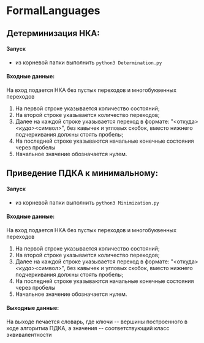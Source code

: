 # FormalLanguages

## Детерминизация НКА:

#### Запуск

- из корневой папки выполнить `python3 Determination.py`

#### Входные данные:

На вход подается НКА без пустых переходов и многобуквенных переходов

1. На первой строке указывается количество состояний;
1. На второй строке указывается количество переходов;
1. Далее на каждой строке указывается переход в формате: "<откуда>_<куда>_<символ>", без кавычек и угловых скобок,
   вместо нижнего подчеркивания должны стоять пробелы;
1. На последней строке указываются начальные конечные состояния через пробелы
1. Начальное значение обозначается нулем.

## Приведение ПДКА к минимальному:

#### Запуск

- из корневой папки выполнить `python3 Minimization.py`

#### Входные данные:

На вход подается НКА без пустых переходов и многобуквенных переходов

1. На первой строке указывается количество состояний;
1. На второй строке указывается количество переходов;
1. Далее на каждой строке указывается переход в формате: "<откуда>_<куда>_<символ>", без кавычек и угловых скобок,
   вместо нижнего подчеркивания должны стоять пробелы;
1. На последней строке указываются начальные конечные состояния через пробелы
1. Начальное значение обозначается нулем.

#### Выходные данные:

На выходе печается словарь, где ключи -- вершины построенного в ходе алгоритма ПДКА, а значения -- соответствующий класс
эквивалентности
